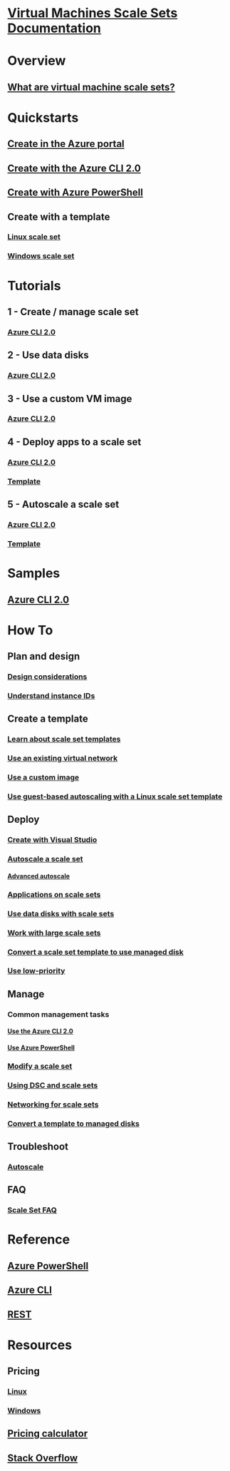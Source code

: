 # [Virtual Machines Scale Sets Documentation](index.yml)

# Overview
## [What are virtual machine scale sets?](overview.md)

# Quickstarts
## [Create in the Azure portal](quick-create-portal.md)
## [Create with the Azure CLI 2.0](quick-create-cli.md)
## [Create with Azure PowerShell](virtual-machine-scale-sets-create-powershell.md)
## Create with a template
### [Linux scale set](quick-create-template-linux.md)
### [Windows scale set](quick-create-template-windows.md)

# Tutorials
## 1 - Create / manage scale set
### [Azure CLI 2.0](tutorial-create-and-manage-cli.md)
## 2 - Use data disks
### [Azure CLI 2.0](tutorial-use-disks-cli.md)
## 3 - Use a custom VM image
### [Azure CLI 2.0](tutorial-use-custom-image-cli.md)
## 4 - Deploy apps to a scale set
### [Azure CLI 2.0](tutorial-install-apps-cli.md)
### [Template](tutorial-install-apps-template.md)
## 5 - Autoscale a scale set
### [Azure CLI 2.0](tutorial-autoscale-cli.md)
### [Template](tutorial-autoscale-template.md)

# Samples
## [Azure CLI 2.0](cli-samples.md)

# How To
## Plan and design
### [Design considerations](virtual-machine-scale-sets-design-overview.md)
### [Understand instance IDs](virtual-machine-scale-sets-instance-ids.md)

## Create a template
### [Learn about scale set templates](virtual-machine-scale-sets-mvss-start.md)
### [Use an existing virtual network](virtual-machine-scale-sets-mvss-existing-vnet.md)
### [Use a custom image](virtual-machine-scale-sets-mvss-custom-image.md)
### [Use guest-based autoscaling with a Linux scale set template](virtual-machine-scale-sets-mvss-guest-based-autoscale-linux.md)

## Deploy
### [Create with Visual Studio](virtual-machine-scale-sets-vs-create.md)
### [Autoscale a scale set](virtual-machine-scale-sets-autoscale-overview.md)
#### [Advanced autoscale](../monitoring-and-diagnostics/insights-advanced-autoscale-virtual-machine-scale-sets.md)
### [Applications on scale sets](virtual-machine-scale-sets-deploy-app.md)
### [Use data disks with scale sets](virtual-machine-scale-sets-attached-disks.md)
### [Work with large scale sets](virtual-machine-scale-sets-placement-groups.md)
### [Convert a scale set template to use managed disk](virtual-machine-scale-sets-convert-template-to-md.md)
### [Use low-priority](virtual-machine-scale-sets-use-low-priority.md)

## Manage
### Common management tasks
#### [Use the Azure CLI 2.0](virtual-machine-scale-sets-manage-cli.md)
#### [Use Azure PowerShell](virtual-machine-scale-sets-manage-powershell.md)
### [Modify a scale set](virtual-machine-scale-sets-upgrade-scale-set.md)
### [Using DSC and scale sets](virtual-machine-scale-sets-dsc.md)
### [Networking for scale sets](virtual-machine-scale-sets-networking.md)
### [Convert a template to managed disks](virtual-machine-scale-sets-convert-template-to-md.md)

## Troubleshoot
### [Autoscale](virtual-machine-scale-sets-troubleshoot.md)

## FAQ
### [Scale Set FAQ](virtual-machine-scale-sets-faq.md)

# Reference
## [Azure PowerShell](https://docs.microsoft.com/powershell/azure/overview)
## [Azure CLI](../virtual-machines/azure-cli-arm-commands.md)
## [REST](https://docs.microsoft.com/rest/api/virtualmachinescalesets/)

# Resources
## Pricing 
### [Linux](https://www.azure.cn/pricing/details/virtual-machine-scale-sets/)
### [Windows](https://www.azure.cn/pricing/details/virtual-machine-scale-sets/)
## [Pricing calculator](https://www.azure.cn/pricing/calculator/)
## [Stack Overflow](http://stackoverflow.com/questions/tagged/azure-vm-scale-set)

<!--Update_Description: wording update-->